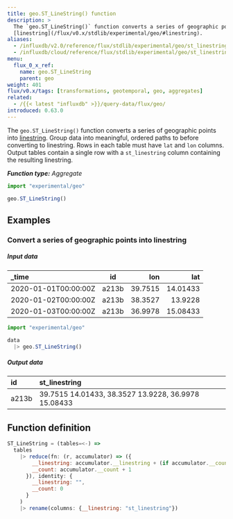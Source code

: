 ```yaml
---
title: geo.ST_LineString() function
description: >
  The `geo.ST_LineString()` function converts a series of geographic points into
  [linestring](/flux/v0.x/stdlib/experimental/geo/#linestring).
aliases:
  - /influxdb/v2.0/reference/flux/stdlib/experimental/geo/st_linestring/
  - /influxdb/cloud/reference/flux/stdlib/experimental/geo/st_linestring/
menu:
  flux_0_x_ref:
    name: geo.ST_LineString
    parent: geo
weight: 401
flux/v0.x/tags: [transformations, geotemporal, geo, aggregates]
related:
  - /{{< latest "influxdb" >}}/query-data/flux/geo/
introduced: 0.63.0
---
```


The `geo.ST_LineString()` function converts a series of geographic points into
[linestring](/flux/v0.x/stdlib/experimental/geo/#linestring).
Group data into meaningful, ordered paths to before converting to linestring.
Rows in each table must have `lat` and `lon` columns.
Output tables contain a single row with a `st_linestring` column containing the resulting linestring.

_**Function type:** Aggregate_

```js
import "experimental/geo"

geo.ST_LineString()
```

## Examples

### Convert a series of geographic points into linestring

##### Input data

| _time                | id    | lon     | lat      |
|:-----                |:--:   | ---:    | ---:     |
| 2020-01-01T00:00:00Z | a213b | 39.7515 | 14.01433 |
| 2020-01-02T00:00:00Z | a213b | 38.3527 | 13.9228  |
| 2020-01-03T00:00:00Z | a213b | 36.9978 | 15.08433 |


```js
import "experimental/geo"

data
  |> geo.ST_LineString()
```

##### Output data

| id    | st_linestring                                       |
|:--    |:-------------                                       |
| a213b | 39.7515 14.01433, 38.3527 13.9228, 36.9978 15.08433 |

## Function definition
```js
ST_LineString = (tables=<-) =>
  tables
    |> reduce(fn: (r, accumulator) => ({
        __linestring: accumulator.__linestring + (if accumulator.__count > 0 then ", " else "") + string(v: r.lat) + " " + string(v: r.lon),
        __count: accumulator.__count + 1
      }), identity: {
        __linestring: "",
        __count: 0
      }
    )
    |> rename(columns: {__linestring: "st_linestring"})
```

